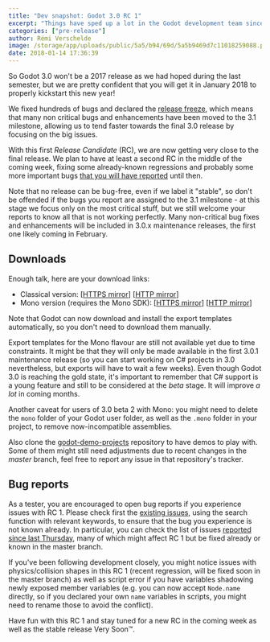```yaml
---
title: "Dev snapshot: Godot 3.0 RC 1"
excerpt: "Things have sped up a lot in the Godot development team since the beginning of 2018, to be able to finalize 3.0 and release it in January. The release freeze has been announced, meaning that enhancements and non-critical bug fixes are no longer being merged, to ensure that the master branch can stabilize and eventually be ready for the final release. This means of course that many known issues won't be fixed for 3.0, but will have to wait for 3.1 or for the maintenance 3.0.x releases which should start arriving in February."
categories: ["pre-release"]
author: Rémi Verschelde
image: /storage/app/uploads/public/5a5/b94/69d/5a5b9469d7c11018259088.png
date: 2018-01-14 17:36:39
---
```


So Godot 3.0 won't be a 2017 release as we had hoped during the last semester, but we are pretty confident that you will get it in January 2018 to properly kickstart this new year!

We fixed hundreds of bugs and declared the [release freeze](https://github.com/godotengine/godot/issues/15321), which means that many non critical bugs and enhancements have been moved to the 3.1 milestone, allowing us to tend faster towards the final 3.0 release by focusing on the big issues.

With this first *Release Candidate* (RC), we are now getting very close to the final release. We plan to have at least a second RC in the middle of the coming week, fixing some already-known regressions and probably some more important bugs [that you will have reported](https://github.com/godotengine/godot/issues) until then.

Note that no release can be bug-free, even if we label it "stable", so don't be offended if the bugs you report are assigned to the 3.1 milestone - at this stage we focus only on the most critical stuff, but we still welcome your reports to know all that is not working perfectly. Many non-critical bug fixes and enhancements will be included in 3.0.x maintenance releases, the first one likely coming in February.

## Downloads

Enough talk, here are your download links:

- Classical version: [[HTTPS mirror](https://downloads.tuxfamily.org/godotengine/3.0/rc1)] [[HTTP mirror](http://op.godotengine.org:81/downloads/3.0/rc1)]
- Mono version (requires the Mono SDK): [[HTTPS mirror](https://downloads.tuxfamily.org/godotengine/3.0/rc1/mono)] [[HTTP mirror](http://op.godotengine.org:81/downloads/3.0/rc1/mono)]

Note that Godot can now download and install the export templates automatically, so you don't need to download them manually.

Export templates for the Mono flavour are still not available yet due to time constraints. It might be that they will only be made available in the first 3.0.1 maintenance release (so you can start working on C# projects in 3.0 nevertheless, but exports will have to wait a few weeks). Even though Godot 3.0 is reaching the gold state, it's important to remember that C# support is a young feature and still to be considered at the *beta* stage. It will improve *a lot* in coming months.

Another caveat for users of 3.0 beta 2 with Mono: you might need to delete the `mono` folder of your Godot user folder, as well as the `.mono` folder in your project, to remove now-incompatible assemblies.

Also clone the [godot-demo-projects](https://github.com/godotengine/godot-demo-projects/) repository to have demos to play with. Some of them might still need adjustments due to recent changes in the *master* branch, feel free to report any issue in that repository's tracker.

## Bug reports

As a tester, you are encouraged to open bug reports if you experience issues with RC 1. Please check first the [existing issues](https://github.com/godotengine/godot/issues), using the search function with relevant keywords, to ensure that the bug you experience is not known already. In particular, you can check the list of issues [reported since last Thursday](https://github.com/godotengine/godot/issues?utf8=%E2%9C%93&q=is%3Aissue+milestone%3A3.0+-label%3Aarchived+created%3A%3E%3D2018-01-11+), many of which might affect RC 1 but be fixed already or known in the master branch.

If you've been following development closely, you might notice issues with physics/collision shapes in this RC 1 (recent regression, will be fixed soon in the master branch) as well as script error if you have variables shadowing newly exposed member variables (e.g. you can now accept `Node.name` directly, so if you declared your own `name` variables in scripts, you might need to rename those to avoid the conflict).

Have fun with this RC 1 and stay tuned for a new RC in the coming week as well as the stable release Very Soon™.